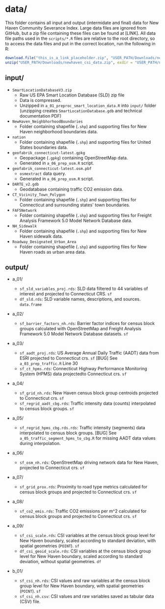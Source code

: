 # data/
This folder contains all input and output (intermidate and final) data for New Haven Community Severance Index. Large data files are ignored from GitHub, but a zip file containing these files can be found at [LINK]. All data file paths used in the `scripts/*.R` files are relative to the root directory, so to access the data files and put in the correct location, run the following in R:

```r
download.file("this_is_a_link_placeholder.zip", "USER_PATH/Downloads/newhaven_csi_data.zip")
unzip("USER_PATH/Downloads/newhaven_csi_data.zip", exdir = "USER_PATH/newhaven_csi/data/")
```

## input/
- `SmartLocationDatabaseV3.zip`
  - Raw US EPA Smart Location Database (SLD) zip file
  - Data is compressed.
  - Unzipped in `a_01_preproc_smart_location_data.R` into `input/` folder (unzipping creates `SmartLocationDatabase.gdb` and technical documentation PDF)
- `NewHaven_NeighbhorhoodBoundaries`
  - Folder containing shapefile (`.shp`) and supporting files for New Haven neighborhood boundaries data.
- `nation`
  - Folder containing shapefile (`.shp`) and supporting files for United States boundaries data.
- `geofabrik_connecticut-latest.gpkg`
  - Geopackage (`.gpkg`) containing OpenStreetMap data.
  - Generated in `a_06_prep_osm.R` script.
- `geofabrik_connecticut-latest.osm.pbf`
  - `osmextract` data query.
  - Generated in `a_06_prep_osm.R` script.
- `DARTE_v2.gdb`
  - Geodatabase containing traffic CO2 emission data.
- `CT_Vicinity_Town_Polygon`
  - Folder containing shapefile (`.shp`) and supporting files for Connecticut and surrounding states' town boundaries.
- `FAF5Network`
  - Folder containing shapefile (`.shp`) and supporting files for Freight Analysis Framework 5.0 Model Network Database data.
- `NH_Sidewalk`
  - Folder containing shapefile (`.shp`) and supporting files for New Haven sidewalk data.
- `Roadway_Designated_Urban_Area`
  - Folder containing shapefile (`.shp`) and supporting files for New Haven roads as urban area data.

## output/
- a_01/
  - `sf_sld_variables_proj.rds`: SLD data filtered to 44 variables of interest and projected to Connecticut CRS. `sf`
  - `df_sld.rds`: SLD variable names, descriptions, and sources. `data.frame`

- a_02/
  - `sf_barrier_factors_nh.rds`: Barrier factor indices for census block groups calculated with OpenStreetMap and Freight Analysis Framework 5.0 Model Network Database datasets. `sf`

- a_03/
  - `sf_aadt_proj.rds`:  US Average Annual Daily Traffic (AADT) data from ESRI projected to Connecticut crs. `sf`
      [BUG] See `a_03_prep_traffic.R` Line 30
  - `sf_ct_hpms.rds`: Connecticut Highway Performance Monitoring System (HPMS) data projectedto Connecticut crs. `sf`

- a_04/
  - `sf_grid_nh.rds`: New Haven census block group centroids projected to Connecticut crs. `sf`
  - `sf_regrid_aadt_cbg.rds`: Traffic intensity data (counts) interpolated to census block groups. `sf`

- a_05/
  - `sf_regrid_hpms_cbg.rds.rds`: Traffic intensity (segments) data interpolated to census block groups. [BUG] See `a_05_traffic_segment_hpms_to_cbg.R` for missing AADT data values during interpolation.

- a_06/
  - `sf_osm_nh.rds`: OpenStreetMap driving network data for New Haven, projected to Connecticut crs. `sf`

- a_07/
  - `sf_grid_prox.rds`: Proximity to road type metrics calculated for census block groups and projected to Connecticut crs. `sf`

- a_08/
  - `sf_co2_emis.rds`: Traffic CO2 emissions per m^2 calculated for census block groups and projected to Connecticut crs. `sf`

- a_09/
  - `sf_csi_scale.rds`: CSI variables at the census block group level for New Haven boundary, scaled according to standard deviation, with spatial geometries (`POINT`). `sf`
  - `df_csi_geoid_scale.rds`: CSI variables at the census block group level for New Haven boundary, scaled according to standard deviation, without spatial geometries. `df`

- b_01/
  - `sf_csi_nh.rds`: CSI values and raw variables at the census block group level for New Haven boundary, with spatial geometries (`POINT`). `sf`
  - `sf_csi_nh.csv`: CSI values and raw variables saved as tabular data (CSV) file.
  
